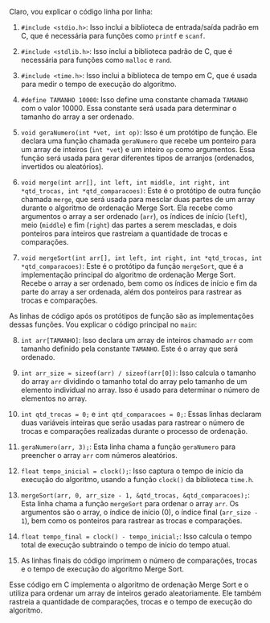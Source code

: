 Claro, vou explicar o código linha por linha:

1. `#include <stdio.h>`: Isso inclui a biblioteca de entrada/saída padrão em C, que é necessária para funções como `printf` e `scanf`.

2. `#include <stdlib.h>`: Isso inclui a biblioteca padrão de C, que é necessária para funções como `malloc` e `rand`.

3. `#include <time.h>`: Isso inclui a biblioteca de tempo em C, que é usada para medir o tempo de execução do algoritmo.

4. `#define TAMANHO 10000`: Isso define uma constante chamada `TAMANHO` com o valor 10000. Essa constante será usada para determinar o tamanho do array a ser ordenado.

5. `void geraNumero(int *vet, int op)`: Isso é um protótipo de função. Ele declara uma função chamada `geraNumero` que recebe um ponteiro para um array de inteiros (`int *vet`) e um inteiro `op` como argumentos. Essa função será usada para gerar diferentes tipos de arranjos (ordenados, invertidos ou aleatórios).

6. `void merge(int arr[], int left, int middle, int right, int *qtd_trocas, int *qtd_comparacoes)`: Este é o protótipo de outra função chamada `merge`, que será usada para mesclar duas partes de um array durante o algoritmo de ordenação Merge Sort. Ela recebe como argumentos o array a ser ordenado (`arr`), os índices de início (`left`), meio (`middle`) e fim (`right`) das partes a serem mescladas, e dois ponteiros para inteiros que rastreiam a quantidade de trocas e comparações.

7. `void mergeSort(int arr[], int left, int right, int *qtd_trocas, int *qtd_comparacoes)`: Este é o protótipo da função `mergeSort`, que é a implementação principal do algoritmo de ordenação Merge Sort. Recebe o array a ser ordenado, bem como os índices de início e fim da parte do array a ser ordenada, além dos ponteiros para rastrear as trocas e comparações.

As linhas de código após os protótipos de função são as implementações dessas funções. Vou explicar o código principal no `main`:

8. `int arr[TAMANHO]`: Isso declara um array de inteiros chamado `arr` com tamanho definido pela constante `TAMANHO`. Este é o array que será ordenado.

9. `int arr_size = sizeof(arr) / sizeof(arr[0])`: Isso calcula o tamanho do array `arr` dividindo o tamanho total do array pelo tamanho de um elemento individual no array. Isso é usado para determinar o número de elementos no array.

10. `int qtd_trocas = 0;` e `int qtd_comparacoes = 0;`: Essas linhas declaram duas variáveis inteiras que serão usadas para rastrear o número de trocas e comparações realizadas durante o processo de ordenação.

11. `geraNumero(arr, 3);`: Esta linha chama a função `geraNumero` para preencher o array `arr` com números aleatórios.

12. `float tempo_inicial = clock();`: Isso captura o tempo de início da execução do algoritmo, usando a função `clock()` da biblioteca `time.h`.

13. `mergeSort(arr, 0, arr_size - 1, &qtd_trocas, &qtd_comparacoes);`: Esta linha chama a função `mergeSort` para ordenar o array `arr`. Os argumentos são o array, o índice de início (0), o índice final (`arr_size - 1`), bem como os ponteiros para rastrear as trocas e comparações.

14. `float tempo_final = clock() - tempo_inicial;`: Isso calcula o tempo total de execução subtraindo o tempo de início do tempo atual.

15. As linhas finais do código imprimem o número de comparações, trocas e o tempo de execução do algoritmo Merge Sort.

Esse código em C implementa o algoritmo de ordenação Merge Sort e o utiliza para ordenar um array de inteiros gerado aleatoriamente. Ele também rastreia a quantidade de comparações, trocas e o tempo de execução do algoritmo.